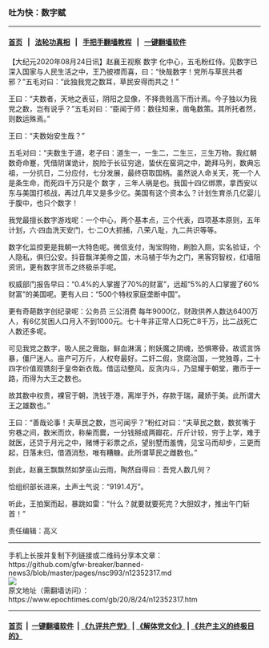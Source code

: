 ### 吐为快：数字赋
------------------------

#### [首页](https://github.com/gfw-breaker/banned-news3/blob/master/README.md) &nbsp;&nbsp;|&nbsp;&nbsp; [法轮功真相](https://github.com/begood0513/basic/blob/master/README.md)  &nbsp;&nbsp;|&nbsp;&nbsp; [手把手翻墙教程](https://github.com/gfw-breaker/guides/wiki)  &nbsp;&nbsp;|&nbsp;&nbsp; [一键翻墙软件](https://github.com/gfw-breaker/nogfw/blob/master/README.md)  



<div><p>
 【大纪元2020年08月24日讯】赵襄王视察
 <ok href="https://www.epochtimes.com/gb/tag/%E6%95%B0%E5%AD%97.html">
  数字
 </ok>
 化中心，五毛粉红侍。见数字已深入国家与人民生活之中，王乃披襟而喜，曰：“快哉数字！党所与草民共者邪？”五毛对曰：“此独我党之数耳，草民安得而共之！”
</p>
<p>
 王曰：“夫数者，天地之表征，阴阳之显像，不择贵贱高下而计焉。今子独以为我党之数，岂有说乎？”五毛对曰：“臣闻于师：数往知来，凿龟数策。其所托者然，则数运殊焉。”
</p>
<p>
 王曰：“夫数始安生哉？”
</p>
<p>
 五毛对曰：“夫数生于道，老子曰：道生一，一生二，二生三，三生万物。我红朝数奇命蹇，凭借阴谋诡计，脱险于长征穷途，蛰伏在窑洞之中，跪拜马列，数典忘祖，一分抗日，二分应付，七分发展，最终窃取国柄。虽然说人命关天，死一个人是条生命，而死四千万只是个
 <ok href="https://www.epochtimes.com/gb/tag/%E6%95%B0%E5%AD%97.html">
  数字
 </ok>
 ，三年人祸是也。我国十四亿绑票，拿西安以东与美国打核战，再过几年又是多少亿。美国有这个资本么？计划生育杀几亿婴儿于腹中，也只个数字！
</p>
<p>
 我党最擅长数字游戏呢：一个中心，两个基本点，三个代表，四项基本原则，五年计划，六·四血洗天安门，七·二O大抓捕，八荣八耻，九二共识等等。
</p>
<p>
 数字化监控更是我朝一大特色呢。微信支付，淘宝购物，刷脸入厕，实名验证，个人隐私，俱归公安。抖音飘洋美帝之国，木马植于华为之门，黑客窍智权，红墙阻资讯，更有数字货币之终极杀手呢。
</p>
<p>
 权威部门报告早曰：“0.4%的人掌握了70%的财富”，远超“5%的人口掌握了60%财富”的美国呢。更有人曰：“500个特权家庭垄断中国”。
</p>
<p>
 更有奇葩数字创纪录呢：公务员
 <ok href="https://www.epochtimes.com/gb/tag/%E4%B8%89%E5%85%AC%E6%B6%88%E8%B4%B9.html">
  三公消费
 </ok>
 每年9000亿，财政供养人数达6400万人，有6亿贫困人口月入不到1000元。七十年非正常人口死亡8千万，比二战死亡人数还多呢。
</p>
<p>
 可见我党之数字，吸人民之膏脂，鲜血淋漓；附妖魔之阴魂，恐惧寒骨。故谎言饰暴，僵尸迷人。亩产可万斤，人权夸最好。二奸二假，贪腐治国，一党独尊，二十四字价值观镌刻于皇帝新衣哉。借运动整风，反贪内斗，乃显耀于朝堂，撒币于一路，而得为大王之数也。
</p>
<p>
 故其数中权贵，裸官于朝，洗钱于港，离岸于外，存款于瑞，藏娇于美。此所谓大王之雄数也。”
</p>
<p>
 王曰：“善哉论事！夫草民之数，岂可闻乎？”粉红对曰：“夫草民之数，数贫嘴于穷巷之间，数米而炊，称柴而爨，一分钱掰成两瓣花，斤斤计较，穷于上学，难于就医，还贷于月光之中，赌博于彩票之点，望别墅而羞愧，见宝马而却步，三更而起，日落未归，借酒消愁，唯有糟糠。此所谓草民之雌数也。”
</p>
<p>
 到此，赵襄王飘飘然如梦巫山云雨，陶然自得曰：吾党人数几何？
</p>
<p>
 恰组织部长进来，土声土气说：“9191.4万”。
</p>
<p>
 听此，王拍案而起，暴跳如雷：“什么？就要就要死完？大胆奴才，推出午门斩首！”
</p>
<p>
 责任编辑：高义
</p>
</div>
<hr/>
手机上长按并复制下列链接或二维码分享本文章：<br/>
https://github.com/gfw-breaker/banned-news3/blob/master/pages/nsc993/n12352317.md <br/>
<a href='https://github.com/gfw-breaker/banned-news3/blob/master/pages/nsc993/n12352317.md'><img src='https://github.com/gfw-breaker/banned-news3/blob/master/pages/nsc993/n12352317.md.png'/></a> <br/>
原文地址（需翻墙访问）：https://www.epochtimes.com/gb/20/8/24/n12352317.htm


------------------------
#### [首页](https://github.com/gfw-breaker/banned-news3/blob/master/README.md) &nbsp;|&nbsp; [一键翻墙软件](https://github.com/gfw-breaker/nogfw/blob/master/README.md) &nbsp;| [《九评共产党》](https://github.com/gfw-breaker/9ping.md/blob/master/README.md#九评之一评共产党是什么) | [《解体党文化》](https://github.com/gfw-breaker/jtdwh.md/blob/master/README.md) | [《共产主义的终极目的》](https://github.com/gfw-breaker/gczydzjmd.md/blob/master/README.md)


<img src='http://gfw-breaker.win/banned-news3/pages/nsc993/n12352317.md' width='0px' height='0px'/>